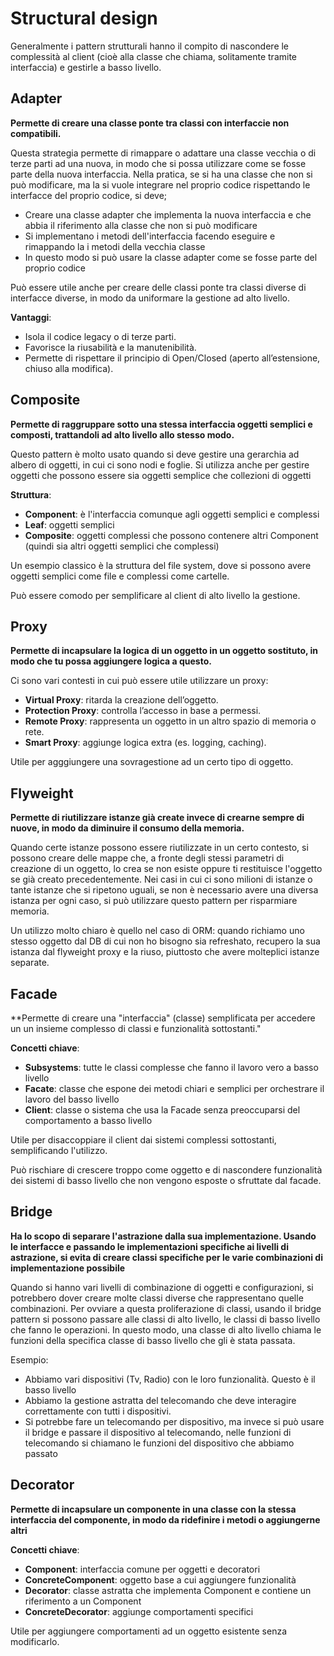 # Structural design

Generalmente i pattern strutturali hanno il compito di nascondere le complessità al client (cioè alla classe che chiama, solitamente tramite interfaccia) e gestirle a basso livello.

## Adapter

**Permette di creare una classe ponte tra classi con interfaccie non compatibili.**

Questa strategia permette di rimappare o adattare una classe vecchia o di terze parti ad una nuova, in modo che si possa utilizzare come se fosse parte della nuova interfaccia.
Nella pratica, se si ha una classe che non si può modificare, ma la si vuole integrare nel proprio codice rispettando le interfacce del proprio codice, si deve;

- Creare una classe adapter che implementa la nuova interfaccia e che abbia il riferimento alla classe che non si può modificare
- Si implementano i metodi dell'interfaccia facendo eseguire e rimappando la i metodi della vecchia classe
- In questo modo si può usare la classe adapter come se fosse parte del proprio codice

Può essere utile anche per creare delle classi ponte tra classi diverse di interfacce diverse, in modo da uniformare la gestione ad alto livello.

**Vantaggi**:

- Isola il codice legacy o di terze parti.
- Favorisce la riusabilità e la manutenibilità.
- Permette di rispettare il principio di Open/Closed (aperto all’estensione, chiuso alla modifica).

## Composite

**Permette di raggruppare sotto una stessa interfaccia oggetti semplici e composti, trattandoli ad alto livello allo stesso modo.**

Questo pattern è molto usato quando si deve gestire una gerarchia ad albero di oggetti, in cui ci sono nodi e foglie.
Si utilizza anche per gestire oggetti che possono essere sia oggetti semplice che collezioni di oggetti

**Struttura**:

- **Component**: è l'interfaccia comunque agli oggetti semplici e complessi
- **Leaf**: oggetti semplici
- **Composite**: oggetti complessi che possono contenere altri Component (quindi sia altri oggetti semplici che complessi)

Un esempio classico è la struttura del file system, dove si possono avere oggetti semplici come file e complessi come cartelle.

Può essere comodo per semplificare al client di alto livello la gestione.

## Proxy

**Permette di incapsulare la logica di un oggetto in un oggetto sostituto, in modo che tu possa aggiungere logica a questo.**

Ci sono vari contesti in cui può essere utile utilizzare un proxy:

- **Virtual Proxy**: ritarda la creazione dell’oggetto.
- **Protection Proxy**: controlla l’accesso in base a permessi.
- **Remote Proxy**: rappresenta un oggetto in un altro spazio di memoria o rete.
- **Smart Proxy**: aggiunge logica extra (es. logging, caching).

Utile per agggiungere una sovragestione ad un certo tipo di oggetto.

## Flyweight

**Permette di riutilizzare istanze già create invece di crearne sempre di nuove, in modo da diminuire il consumo della memoria.**

Quando certe istanze possono essere riutilizzate in un certo contesto, si possono creare delle mappe che, a fronte degli stessi parametri di creazione di un oggetto, lo crea se non esiste oppure ti restituisce l'oggetto se già creato precedentemente.
Nei casi in cui ci sono milioni di istanze o tante istanze che si ripetono uguali, se non è necessario avere una diversa istanza per ogni caso, si può utilizzare questo pattern per risparmiare memoria.

Un utilizzo molto chiaro è quello nel caso di ORM: quando richiamo uno stesso oggetto dal DB di cui non ho bisogno sia refreshato, recupero la sua istanza dal flyweight proxy e la riuso, piuttosto che avere molteplici istanze separate.

## Facade

\*\*Permette di creare una "interfaccia" (classe) semplificata per accedere un un insieme complesso di classi e funzionalità sottostanti."

**Concetti chiave**:

- **Subsystems**: tutte le classi complesse che fanno il lavoro vero a basso livello
- **Facate**: classe che espone dei metodi chiari e semplici per orchestrare il lavoro del basso livello
- **Client**: classe o sistema che usa la Facade senza preoccuparsi del comportamento a basso livello

Utile per disaccoppiare il client dai sistemi complessi sottostanti, semplificando l'utilizzo.

Può rischiare di crescere troppo come oggetto e di nascondere funzionalità dei sistemi di basso livello che non vengono esposte o sfruttate dal facade.

## Bridge

**Ha lo scopo di separare l'astrazione dalla sua implementazione. Usando le interfacce e passando le implementazioni specifiche ai livelli di astrazione, si evita di creare classi specifiche per le varie combinazioni di implementazione possibile**

Quando si hanno vari livelli di combinazione di oggetti e configurazioni, si potrebbero dover creare molte classi diverse che rappresentano quelle combinazioni. Per ovviare a questa proliferazione di classi, usando il bridge pattern si possono passare alle classi di alto livello, le classi di basso livello che fanno le operazioni.
In questo modo, una classe di alto livello chiama le funzioni della specifica classe di basso livello che gli è stata passata.

Esempio:

- Abbiamo vari dispositivi (Tv, Radio) con le loro funzionalità. Questo è il basso livello
- Abbiamo la gestione astratta del telecomando che deve interagire correttamente con tutti i dispositivi.
- Si potrebbe fare un telecomando per dispositivo, ma invece si può usare il bridge e passare il dispositivo al telecomando, nelle funzioni di telecomando si chiamano le funzioni del dispositivo che abbiamo passato

## Decorator

**Permette di incapsulare un componente in una classe con la stessa interfaccia del componente, in modo da ridefinire i metodi o aggiungerne altri**

**Concetti chiave**:

- **Component**: interfaccia comune per oggetti e decoratori
- **ConcreteComponent**: oggetto base a cui aggiungere funzionalità
- **Decorator**: classe astratta che implementa Component e contiene un riferimento a un Component
- **ConcreteDecorator**: aggiunge comportamenti specifici

Utile per aggiungere comportamenti ad un oggetto esistente senza modificarlo.
